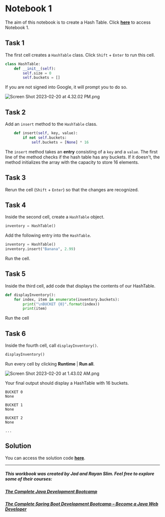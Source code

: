# Notebook 1

The aim of this notebook is to create a Hash Table. Click [**here**](https://colab.research.google.com/drive/1k7Ibn6BPcFlu-gecrnWDqppT2C4xCbio?usp=sharing) to access Notebook 1.

## Task 1

The first cell creates a `HashTable` class. Click `Shift` + `Enter` to run this cell.

```python
class HashTable:
    def __init__(self):
        self.size = 0
        self.buckets = []
```
If you are not signed into Google, it will prompt you to do so.

![Screen Shot 2023-02-20 at 4.32.02 PM.png](https://firebasestorage.googleapis.com/v0/b/learnthepart-75aed.appspot.com/o/images%2F5d42aaf4-5487-429c-86ca-5eae5e98d326?alt=media&token=a133110d-8134-4044-95cf-c66b3b0bbd88)

## Task 2

Add an `insert` method to the `HashTable` class.
```python
    def insert(self, key, value):
        if not self.buckets:
            self.buckets = [None] * 16
```
The `insert` method takes an **entry** consisting of a `key` and a `value`. The first line of the method checks if the hash table has any buckets. If it doesn't, the method initializes the array with the capacity to store 16 elements.

## Task 3

Rerun the cell (`Shift` + `Enter`) so that the changes are recognized.

## Task 4
Inside the second cell, create a `HashTable` object.
```python
inventory = HashTable()
```
Add the following entry into the `HashTable`.

```python
inventory = HashTable()
inventory.insert("Banana", 2.99)
```
Run the cell.

## Task 5

Inside the third cell, add code that displays the contents of our HashTable.
```python
def displayInventory():
    for index, item in enumerate(inventory.buckets):
        print("\nBUCKET {0}".format(index))
        print(item)
```
Run the cell
## Task 6

Inside the fourth cell, call `displayInventory()`.
```python
displayInventory()
```

Run every cell by clicking **Runtime** | **Run all**.

![Screen Shot 2023-02-20 at 1.43.02 AM.png](https://firebasestorage.googleapis.com/v0/b/learnthepart-75aed.appspot.com/o/images%2Ffc933be1-a741-4009-988f-6f568281aff4?alt=media&token=bdc86354-54c9-453f-a0af-e33bef5ce850)

Your final output should display a HashTable with 16 buckets.

```
BUCKET 0
None

BUCKET 1
None

BUCKET 2
None

...
```

## Solution

You can access the solution code [**here**](https://colab.research.google.com/drive/1PooQPpVEOWFy2YUw7Y8FF1iYac74EgfM?usp=sharing).

------
##### This workbook was created by Jad and Rayan Slim. Feel free to explore some of their courses:
##### [The Complete Java Development Bootcamp](https://udemy-redirect-app.herokuapp.com/java)
##### [The Complete Spring Boot Development Bootcamp – Become a Java Web Developer](https://udemy-redirect-app.herokuapp.com/spring)